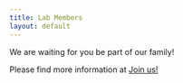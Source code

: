 ```yaml
---
title: Lab Members
layout: default
---
```


We are waiting for you be part of our family!

Please find more information at [Join us!](/join_us/)
